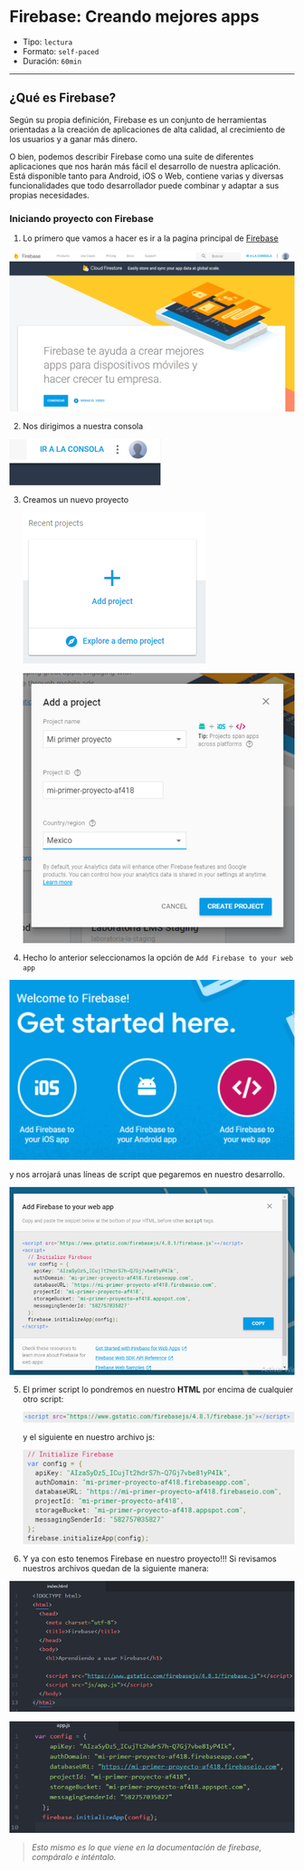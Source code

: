 # Firebase: Creando mejores apps

- Tipo: `lectura`
- Formato: `self-paced`
- Duración: `60min`

***

## ¿Qué es Firebase?

Según su propia definición, Firebase es un conjunto de herramientas orientadas
a la creación de aplicaciones de alta calidad, al crecimiento de los usuarios
y a ganar más dinero.

O bien, podemos describir Firebase como una suite de diferentes aplicaciones
que nos harán más fácil el desarrollo de nuestra aplicación.
Está disponible tanto para Android, iOS o Web, contiene varias y diversas
funcionalidades que todo desarrollador puede combinar y adaptar a
sus propias necesidades.

### Iniciando proyecto con Firebase

1. Lo primero que vamos a hacer es ir a la pagina principal de
  [Firebase](https://firebase.google.com)

  ![portada](images/portada.png)

2. Nos dirigimos a nuestra consola

  ![consola](images/consola.png)

3. Creamos un nuevo proyecto

    ![add](images/add-project.png)

    ![new](images/new-project.png)

4. Hecho lo anterior seleccionamos la opción de `Add Firebase to your web app`

  ![firebase-web](images/firebase-web.png)

  y nos arrojará unas líneas de script que pegaremos en nuestro desarrollo.

  ![scripts](images/scripts.png)

5. El primer script lo pondremos en nuestro **HTML** por encima de cualquier
   otro script:

   ![script-html](images/script-html.png)

   y el siguiente en nuestro archivo js:

   ![script-js](images/script-js.png)

6. Y ya con esto tenemos Firebase en nuestro proyecto!!! Si revisamos nuestros
  archivos quedan de la siguiente manera:

  ![html](images/html.png)

  ![js](images/js.png)

>*Esto mismo es lo que viene en la documentación de firebase, compáralo e
  inténtalo.*
